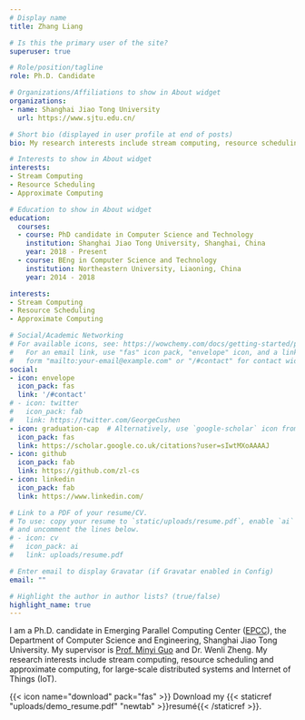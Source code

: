 ```yaml
---
# Display name
title: Zhang Liang

# Is this the primary user of the site?
superuser: true

# Role/position/tagline
role: Ph.D. Candidate

# Organizations/Affiliations to show in About widget
organizations:
- name: Shanghai Jiao Tong University
  url: https://www.sjtu.edu.cn/

# Short bio (displayed in user profile at end of posts)
bio: My research interests include stream computing, resource scheduling and approximate computing for large-scale distributed systems.

# Interests to show in About widget
interests:
- Stream Computing
- Resource Scheduling
- Approximate Computing

# Education to show in About widget
education:
  courses:
  - course: PhD candidate in Computer Science and Technology
    institution: Shanghai Jiao Tong University, Shanghai, China
    year: 2018 - Present
  - course: BEng in Computer Science and Technology
    institution: Northeastern University, Liaoning, China
    year: 2014 - 2018

interests:
- Stream Computing
- Resource Scheduling
- Approximate Computing

# Social/Academic Networking 
# For available icons, see: https://wowchemy.com/docs/getting-started/page-builder/#icons
#   For an email link, use "fas" icon pack, "envelope" icon, and a link in the
#   form "mailto:your-email@example.com" or "/#contact" for contact widget.
social:
- icon: envelope
  icon_pack: fas
  link: '/#contact'
# - icon: twitter
#   icon_pack: fab
#   link: https://twitter.com/GeorgeCushen
- icon: graduation-cap  # Alternatively, use `google-scholar` icon from `ai` icon pack
  icon_pack: fas
  link: https://scholar.google.co.uk/citations?user=sIwtMXoAAAAJ
- icon: github
  icon_pack: fab
  link: https://github.com/zl-cs
- icon: linkedin
  icon_pack: fab
  link: https://www.linkedin.com/

# Link to a PDF of your resume/CV.
# To use: copy your resume to `static/uploads/resume.pdf`, enable `ai` icons in `params.toml`, 
# and uncomment the lines below.
# - icon: cv
#   icon_pack: ai
#   link: uploads/resume.pdf

# Enter email to display Gravatar (if Gravatar enabled in Config)
email: ""

# Highlight the author in author lists? (true/false)
highlight_name: true
---
```

I am a Ph.D. candidate in Emerging Parallel Computing Center ([EPCC](http://epcc.sjtu.edu.cn/)), the Department of Computer Science and Engineering, Shanghai Jiao Tong University. My supervisor is [Prof. Minyi Guo](https://cs.sjtu.edu.cn/~guo-my/) and Dr. Wenli Zheng. My research interests include stream computing, resource scheduling and approximate computing, for large-scale distributed systems and Internet of Things (IoT).

{{< icon name="download" pack="fas" >}} Download my {{< staticref "uploads/demo_resume.pdf" "newtab" >}}resumé{{< /staticref >}}.
